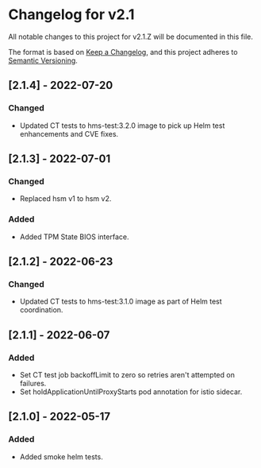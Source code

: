# Changelog for v2.1

All notable changes to this project for v2.1.Z will be documented in this file.

The format is based on [Keep a Changelog](https://keepachangelog.com/en/1.0.0/),
and this project adheres to [Semantic Versioning](https://semver.org/spec/v2.0.0.html).

## [2.1.4] - 2022-07-20

### Changed

- Updated CT tests to hms-test:3.2.0 image to pick up Helm test enhancements and CVE fixes.

## [2.1.3] - 2022-07-01

### Changed

- Replaced hsm v1 to hsm v2.

### Added

- Added TPM State BIOS interface.

## [2.1.2] - 2022-06-23

### Changed

- Updated CT tests to hms-test:3.1.0 image as part of Helm test coordination.

## [2.1.1] - 2022-06-07

### Added

- Set CT test job backoffLimit to zero so retries aren't attempted on failures.
- Set holdApplicationUntilProxyStarts pod annotation for istio sidecar.

## [2.1.0] - 2022-05-17

### Added

- Added smoke helm tests.
